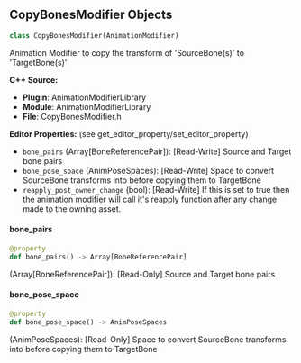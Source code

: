 ## CopyBonesModifier Objects

```python
class CopyBonesModifier(AnimationModifier)
```

Animation Modifier to copy the transform of 'SourceBone(s)' to 'TargetBone(s)'

**C++ Source:**

- **Plugin**: AnimationModifierLibrary
- **Module**: AnimationModifierLibrary
- **File**: CopyBonesModifier.h

**Editor Properties:** (see get_editor_property/set_editor_property)

- ``bone_pairs`` (Array[BoneReferencePair]):  [Read-Write] Source and Target bone pairs
- ``bone_pose_space`` (AnimPoseSpaces):  [Read-Write] Space to convert SourceBone transforms into before copying them to TargetBone
- ``reapply_post_owner_change`` (bool):  [Read-Write] If this is set to true then the animation modifier will call it's reapply function after any change made to the owning asset.

<a id="unreal.CopyBonesModifier.bone_pairs"></a>

#### bone_pairs

```python
@property
def bone_pairs() -> Array[BoneReferencePair]
```

(Array[BoneReferencePair]):  [Read-Only] Source and Target bone pairs

<a id="unreal.CopyBonesModifier.bone_pose_space"></a>

#### bone_pose_space

```python
@property
def bone_pose_space() -> AnimPoseSpaces
```

(AnimPoseSpaces):  [Read-Only] Space to convert SourceBone transforms into before copying them to TargetBone

<a id="unreal.EncodeRootBoneModifier"></a>